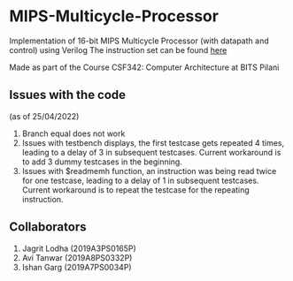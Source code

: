 # MIPS-Multicycle-Processor
Implementation of 16-bit MIPS Multicycle Processor (with datapath and control) using Verilog
The instruction set can be found [here](https://drive.google.com/file/d/1NesGaZKVigRQUhYskqFTJvKOct304K8w/view?usp=sharing)

Made as part of the Course CSF342: Computer Architecture at BITS Pilani

## Issues with the code 
(as of 25/04/2022)
1. Branch equal does not work
2. Issues with testbench displays, the first testcase gets repeated 4 times, leading to a delay of 3 in subsequent testcases. Current workaround is to add 3 dummy testcases in the beginning.
3. Issues with $readmemh function, an instruction was being read twice for one testcase, leading to a delay of 1 in subsequent testcases. Current workaround is to repeat the testcase for the repeating instruction.

## Collaborators
1. Jagrit Lodha (2019A3PS0165P)
2. Avi Tanwar (2019A8PS0332P)
3. Ishan Garg (2019A7PS0034P)
